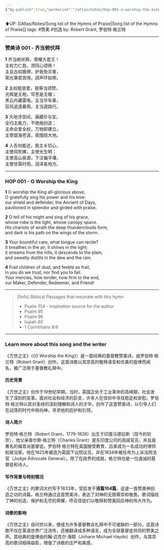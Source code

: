 ```yaml
---
{"dg-publish":true,"permalink":"/atlas/notes/hop-001-o-worship-the-king/"}
---
```


⬆️UP: [[Atlas/Notes/Song list of the Hymns of Praise\|Song list of the Hymns of Praise]]
tags: #赞美 #创造
by: Robert Grant, 罗伯特·格兰特

---
### 赞美诗 001 - 齐当俯伏拜 

**1** 齐当俯伏拜，荣耀大君王！  
主权力仁慈，须同心颂扬！  
主亘古如盾牌，护我免灾害，  
荣光罩若宫闱，颂声环如带。  

**2** 主权能慈爱，我等当颂赞，  
光辉是主袍，穹苍是主幔；  
黑云内藏雷电，主当华车乘，  
狂风追逐暴雨，主当道路行。  

**3** 大地浮空间，满藏珍与宝，  
全归主能力，不绝施创造；  
主命全爱全权，万物即建立，  
主使碧海苍波，周围绕大地。  

**4** 人舌何能述，我主关切心，  
主使风吹拂，主使光生明；  
主使高山泉源，下注徧平壤，  
主使甘霖时雨，润泽各地方。

---
### HOP 001 - O Worship the King

**1** O worship the King all-glorious above,  
O gratefully sing his power and his love:  
our shield and defender, the Ancient of Days,  
pavilioned in splendor and girded with praise.  

**2** O tell of his might and sing of his grace,  
whose robe is the light, whose canopy space.  
His chariots of wrath the deep thunderclouds form,  
and dark is his path on the wings of the storm.  

**3** Your bountiful care, what tongue can recite?  
It breathes in the air, it shines in the light;  
it streams from the hills, it descends to the plain,  
and sweetly distills in the dew and the rain.  

**4** Frail children of dust, and feeble as frail,  
in you do we trust, nor find you to fail.  
Your mercies, how tender, how firm to the end,  
our Maker, Defender, Redeemer, and Friend!

---
> [!Info] Biblical Passages that resonate with this hymn
> - Psalm 104 - inspiration source for the author
> - Psalm 95
> - Psalm 96
> - Isaiah 40
> - 1 Corinthians 8:6

---
### Learn more about this song and the writer
《万世之主》（《O Worship the King》）是一首经典的基督教赞美诗，由罗伯特·格兰特（Robert Grant）创作。这首诗歌以其崇高的敬拜语言和优美的旋律而闻名，被广泛用于基督教礼拜中。

#### 历史背景

《万世之主》创作于19世纪早期。当时，英国正处于工业革命的高峰期，社会发生了深刻的变革。面对社会和经济的巨变，许多人在信仰中寻找稳定和安慰。罗伯特·格兰特以其对圣经的深刻理解和诗人的才华，创作了这首赞美诗，以引导人们在动荡的时代中转向神，寻求他的庇护和引领。

#### 诗人简介

罗伯特·格兰特（Robert Grant，1779-1838）出生于印度马德拉斯（现今的钦奈），他父亲查尔斯·格兰特（Charles Grant）是东印度公司的高级官员，并且是著名的福音派基督徒。罗伯特·格兰特在英国接受教育，后来成为一名成功的律师和政治家。他在1825年被选为英国下议院议员，并在1834年被任命为上诉法院法官（Judge Advocate General）。除了在政界的成就，格兰特也是一位虔诚的基督徒和诗人。

#### 写作背景与特别情况

《万世之主》的歌词大约写于1833年，受启发于**诗篇104篇**，这是一首赞美神创造之功的诗篇。格兰特通过这首赞美诗，表达了对神的无限尊崇和敬畏。歌词描绘了神的创造、保护和无尽的荣耀，呼召信徒们以敬拜和赞美回应神的伟大作为。

#### 诗歌的影响

《万世之主》自问世以来，便成为许多基督教会礼拜中不可或缺的一部分。这首诗歌不仅在英语世界广泛流传，还被翻译成多种语言，成为全球基督徒共同的赞美之声。其经典的旋律由约翰·迈克尔·海顿（Johann Michael Haydn）创作，与其崇高的歌词相得益彰，增强了诗歌的庄严和美感。